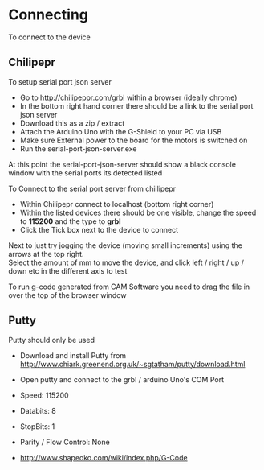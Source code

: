 # Connecting

To connect to the device

## Chilipepr

To setup serial port json server

  * Go to http://chilipeppr.com/grbl within a browser (ideally chrome)
  * In the bottom right hand corner there should be a link to the serial port json server
  * Download this as a zip / extract
  * Attach the Arduino Uno with the G-Shield to your PC via USB
  * Make sure External power to the board for the motors is switched on
  * Run the serial-port-json-server.exe

At this point the serial-port-json-server should show a black console window with the serial ports its detected listed

To Connect to the serial port server from chillipepr

  * Within Chilipepr connect to localhost (bottom right corner)
  * Within the listed devices there should be one visible, change the speed to **115200** and the type to **grbl**
  * Click the Tick box next to the device to connect

Next to just try jogging the device (moving small increments) using the arrows at the top right. <br>
Select the amount of mm to move the device, and click left / right / up / down etc in the different axis to test

To run g-code generated from CAM Software you need to drag the file in over the top of the browser window

## Putty

Putty should only be used 

  * Download and install Putty from http://www.chiark.greenend.org.uk/~sgtatham/putty/download.html

  * Open putty and connect to the grbl / arduino Uno's COM Port
  * Speed: 115200
  * Databits: 8
  * StopBits: 1
  * Parity / Flow Control: None
  * http://www.shapeoko.com/wiki/index.php/G-Code